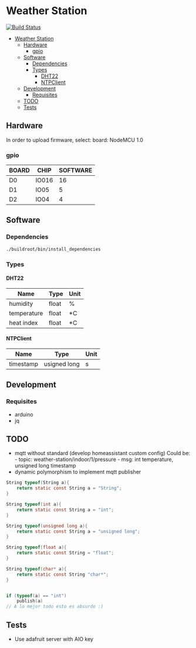 # Weather Station
[![Build Status](https://travis-ci.org/pando85/weather_station.svg?branch=master)](https://travis-ci.org/pando85/weather_station)
- [Weather Station](#weather-station)
    - [Hardware](#hardware)
        - [gpio](#gpio)
    - [Software](#software)
        - [Dependencies](#dependencies)
        - [Types](#types)
            - [DHT22](#dht22)
            - [NTPClient](#ntpclient)
    - [Development](#development)
        - [Requisites](#requisites)
    - [TODO](#todo)
    - [Tests](#tests)


## Hardware

In order to upload firmware, select:
    board: NodeMCU 1.0

### gpio

| BOARD | CHIP | SOFTWARE |
|-------|------|----------|
| D0 | IO016 | 16 |
| D1 | IO05 | 5 |
| D2 | IO04 | 4 |

## Software

### Dependencies

```bash
./buildroot/bin/install_dependencies
```

### Types

#### DHT22

| **Name** | **Type** | **Unit** |
|----------|----------|----------|
| humidity | float | % |
| temperature | float | *C |
| heat index | float | *C |

#### NTPClient

| **Name** | **Type** | **Unit** |
|----------|----------|----------|
| timestamp | usigned long | s |

## Development

### Requisites

- arduino
- jq

## TODO

- mqtt without standard (develop homeassistant custom config)
    Could be:
      - topic: weather-station/indoor/1/pressure
      - msg: int temperature, unsigned long timestamp
- dynamic polymorphism to implement mqtt publisher

```c
String typeof(String a){
    return static const String a = "String";
}

String typeof(int a){
    return static const String a = "int";
}

String typeof(unsigned long a){
    return static const String a = "unsigned long";
}

String typeof(float a){
    return static const String = "float";
}

String typeof(char* a){
    return static const String "char*";
}


if (typeof(a) == "int")
    publish(a)
// A lo mejor todo esto es absurdo :)
```


## Tests

- Use adafruit server with AIO key